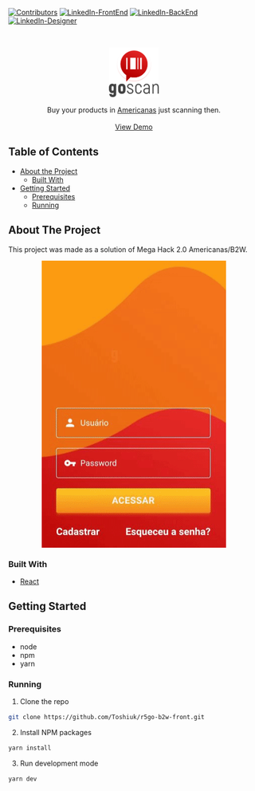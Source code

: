 [![Contributors][contributors-shield]][contributors-url]
[![LinkedIn-FrontEnd][linkedin-shield]][linkedin-url-1]
[![LinkedIn-BackEnd][linkedin-shield]][linkedin-url-2]
[![LinkedIn-Designer][linkedin-shield]][linkedin-url-3]

<!-- PROJECT LOGO -->
<br />
<p align="center">
  <a href="https://github.com/Toshiuk/r5go-b2w-front">
  <img height="100" width="100' align="center" src="public/icons/logo.png" />
</a>
  <p align="center">
    Buy your products in <a href="https://www.americanas.com.br/">Americanas</a> just scanning then.
    <br />
    <br />
    <a href="https://rocket-five-go-scan.herokuapp.com/">View Demo</a>
  </p>
</p>

<!-- TABLE OF CONTENTS -->

## Table of Contents

- [About the Project](#about-the-project)
  - [Built With](#built-with)
- [Getting Started](#getting-started)
  - [Prerequisites](#prerequisites)
  - [Running](#running)

<!-- ABOUT THE PROJECT -->

## About The Project

This project was made as a solution of Mega Hack 2.0 Americanas/B2W.

 <p align="center">
<img align="center" src="public/images/example.gif" />
</p>

### Built With

- [React](https://reactjs.org/)

<!-- GETTING STARTED -->

## Getting Started

### Prerequisites

- node
- npm
- yarn

### Running

1. Clone the repo

```sh
git clone https://github.com/Toshiuk/r5go-b2w-front.git
```

2. Install NPM packages

```sh
yarn install
```

3. Run development mode

```sh
yarn dev
```

<!-- MARKDOWN LINKS & IMAGES -->

[contributors-shield]: https://img.shields.io/github/contributors/Toshiuk/r5go-b2w-front.svg?style=flat-square
[contributors-url]: https://github.com/Toshiuk/r5go-b2w-front/graphs/contributors
[linkedin-shield]: https://img.shields.io/badge/-LinkedIn-black.svg?style=flat-square&logo=linkedin&colorB=555
[linkedin-url-1]: https://linkedin.com/in/flaviotoshiukhjr
[linkedin-url-2]: https://linkedin.com/in/pablocampina
[linkedin-url-3]: https://linkedin.com/in/1mauriliosouza
